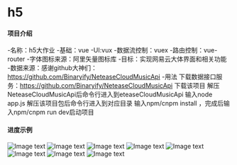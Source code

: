 # h5

#### 项目介绍
-名称：h5大作业
-基础：vue
-UI:vux
-数据流控制：vuex
-路由控制：vue-router
-字体图标来源：阿里矢量图标库
-目标：实现网易云大体界面和相关功能
-数据来源：感谢github大神们：https://github.com/Binaryify/NeteaseCloudMusicApi
-用法
下载数据接口服务：https://github.com/Binaryify/NeteaseCloudMusicApi
下载该项目
解压NeteaseCloudMusicApi后命令行进入到eteaseCloudMusicApi  输入node app.js
解压该项目包后命令行进入到对应目录  输入npm/cnpm install ，完成后输入npm/cnpm run dev启动项目
#### 进度示例
![Image text](https://gitee.com/cgggitee/h5_vue_wangyiyun/raw/master/img-folder/1.png)
![Image text](https://gitee.com/cgggitee/h5_vue_wangyiyun/raw/master/img-folder/2.png)
![Image text](https://gitee.com/cgggitee/h5_vue_wangyiyun/raw/master/img-folder/3.png)
![Image text](https://gitee.com/cgggitee/h5_vue_wangyiyun/raw/master/img-folder/4.png)
![Image text](https://gitee.com/cgggitee/h5_vue_wangyiyun/raw/master/img-folder/5.png)
![Image text](https://gitee.com/cgggitee/h5_vue_wangyiyun/raw/master/img-folder/6.png)
![Image text](https://gitee.com/cgggitee/h5_vue_wangyiyun/raw/master/img-folder/7.png)
![Image text](https://gitee.com/cgggitee/h5_vue_wangyiyun/raw/master/img-folder/8.png)
